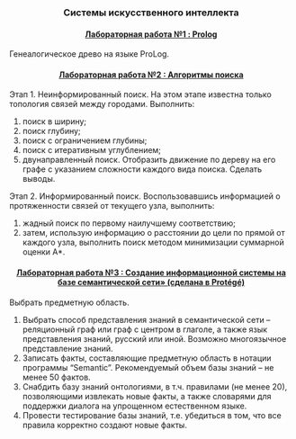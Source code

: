 <h3 align=center>Системы искусственного интеллекта</a> </h3>

<h4 align=center> <a href="lab1">Лабораторная работа №1 : Prolog</a> </h4>

Генеалогическое древо на языке ProLog.

<h4 align=center> <a href="lab2">Лабораторная работа №2 : Алгоритмы поиска</a> </h4>

Этап 1. Неинформированный поиск. На этом этапе известна только
топология связей между городами. Выполнить:
1) поиск в ширину;
2) поиск глубину;
3) поиск с ограничением глубины;
4) поиск с итеративным углублением;
5) двунаправленный поиск.
Отобразить движение по дереву на его графе с указанием сложности
каждого вида поиска. Сделать выводы.

Этап 2. Информированный поиск. Воспользовавшись информацией о
протяженности связей от текущего узла, выполнить:
1) жадный поиск по первому наилучшему соответствию;
2) затем, использую информацию о расстоянии до цели по прямой от
каждого узла, выполнить поиск методом минимизации суммарной оценки
А*. 

<h4 align=center> <a href="lab3">Лабораторная работа №3 : Создание информационной
системы на базе семантической сети» (сделана в Protégé)</a> </h4>

Выбрать предметную область. 

1) Выбрать способ представления знаний в семантической сети –
реляционный граф или граф с центром в глаголе, а также язык
представления знаний, русский или иной. Возможно многоязычное
представление знаний.
2) Записать факты, составляющие предметную область в нотации
программы “Semantic”. Рекомендуемый объем базы знаний – не менее 50
фактов.
3) Снабдить базу знаний онтологиями, в т.ч. правилами (не менее 20),
позволяющими извлекать новые факты, а также словарями для
поддержки диалога на упрощенном естественном языке.
4) Провести тестирование базы знаний, т.е. убедиться в том, что все правила
корректно создают новые факты. 
